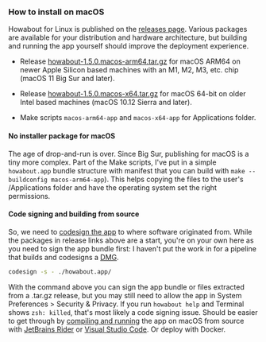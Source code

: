 ### How to install on macOS

Howabout for Linux is published on the [releases page](https://github.com/plastic-plant/howabout/releases). Various packages are available for your distribution and hardware architecture, but building and running the app yourself should improve the deployment experience.

- Release [howabout-1.5.0.macos-arm64.tar.gz](https://github.com/plastic-plant/howabout/releases/download/v1.5.0/howabout-1.5.0.macos-arm64.tar.gz) for macOS ARM64 on newer Apple Silicon based machines with an M1, M2, M3, etc. chip (macOS 11 Big Sur and later).
- Release [howabout-1.5.0.macos-x64.tar.gz](https://github.com/plastic-plant/howabout/releases/download/v1.5.0/howabout-1.5.0.macos-x64.tar.gz) for macOS 64-bit on older Intel based machines (macOS 10.12 Sierra and later).

- Make scripts `macos-arm64-app` and `macos-x64-app` for Applications folder.

#### No installer package for macOS

The age of drop-and-run is over. Since Big Sur, publishing for macOS is a tiny more complex. Part of the Make scripts, I've put in a simple `howabout.app` bundle structure with manifest that you can build with `make --buildconfig macos-arm64-app`). This helps copying the files to the user's /Applications folder and have the operating system set the right permissions.


#### Code signing and building from source

So, we need to [codesign the app](https://github.com/spyder-ide/spyder/wiki/Dev:-Codesigning-the-macOS-Standalone-Application) to where software originated from. While the packages in release links above are a start, you're on your own here as you need to sign the app bundle first: I haven't put the work in for a pipeline that builds and codesigns a [DMG](https://en.wikipedia.org/wiki/Apple_Disk_Image).

```bash
codesign -s - ./howabout.app/
```

With the command above you can sign the app bundle or files extracted from a .tar.gz release, but you may still need to allow the app in System Preferences > Security & Privacy. If you run `howabout help` and Terminal shows `zsh: killed`, that's most likely a code signing issue. Should be easier to get through by [compiling and running](23_build_with_dotnet_cli.md) the app on macOS from source with [JetBrains Rider](22_build_with_rider.md) or [Visual Studio Code](21_build_with_visual_studio_code.md). Or deploy with Docker.
